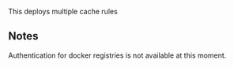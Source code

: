 This deploys multiple cache rules

## Notes

Authentication for docker registries is not available at this moment.
